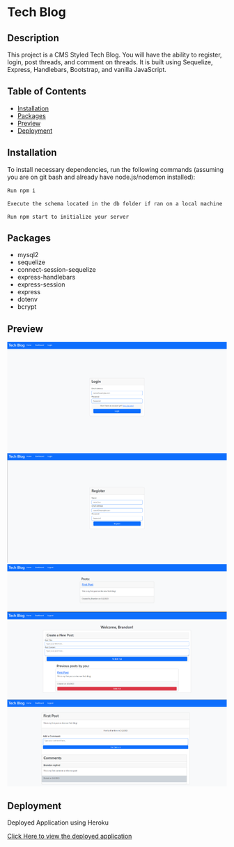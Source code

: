 # Tech Blog

## Description 
This project is a CMS Styled Tech Blog. You will have the ability to register, login, post threads, and comment on threads. It is built using Sequelize, Express, Handlebars, Bootstrap, and vanilla JavaScript.

## Table of Contents

* [Installation](#installation)
* [Packages](#packages)
* [Preview](#preview)
* [Deployment](#deployment)

## Installation

To install necessary dependencies, run the following commands (assuming you are on git bash and already have node.js/nodemon installed):
  
``` 
Run npm i
```   
``` 
Execute the schema located in the db folder if ran on a local machine
```
```
Run npm start to initialize your server
```

## Packages 
- mysql2
- sequelize
- connect-session-sequelize
- express-handlebars
- express-session
- express
- dotenv
- bcrypt

## Preview
![preview of the login page](./public/images/login.png)
![preview of the register page](./public/images/register.png)
![preview of the home page](./public/images/home.png)
![preview of the dashboard page](./public/images/dashboard.png)
![preview of the post page](./public/images/post.png)


## Deployment
 Deployed Application using Heroku

[Click Here to view the deployed application](https://serene-tor-17633.herokuapp.com/login) 

